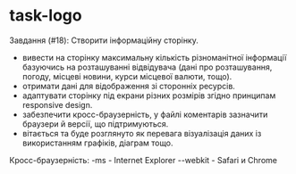 # task-logo
Завдання (#18):
Створити інформаційну сторінку.
- вивести на сторінку максимальну кількість різноманітної інформації базуючись на розташуванні відвідувача (дані про розташування, погоду, місцеві новини, курси місцевої валюти, тощо).
- отримати дані для відображення зі сторонніх ресурсів.
- адаптувати сторінку під екрани різних розмірів згідно принципам responsive design.
- забезпечити кросс-браузерність, у файлі коментарів зазначити браузери й версії, що підтримуються.
- вітається та буде розглянуто як перевага візуалізація даних із використанням графіків, діаграм тощо.

Кросс-браузерність: 
-ms - Internet Explorer
--webkit - Safari и Chrome

